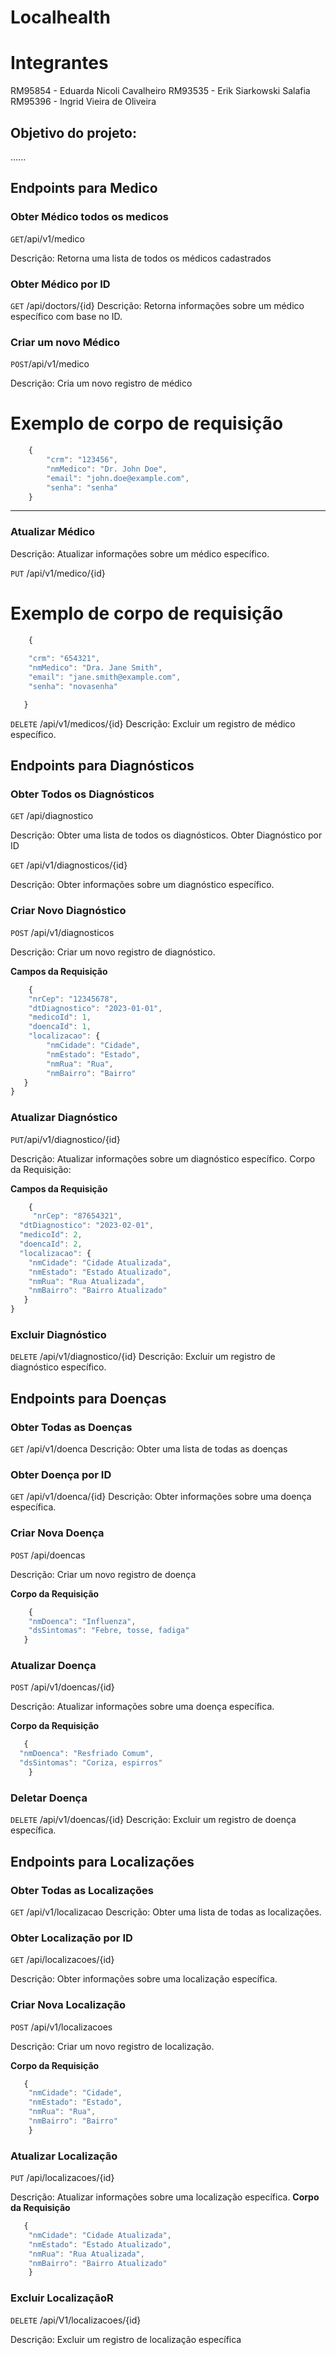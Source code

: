 # Localhealth 

# Integrantes

RM95854 - Eduarda Nicoli Cavalheiro
RM93535 - Erik Siarkowski Salafia
RM95396 - Ingrid Vieira de Oliveira

## Objetivo do projeto:
......

## Endpoints para Medico

<!-- Endereço do recurso -->
### Obter Médico todos os medicos
`GET`/api/v1/medico

Descrição: Retorna uma lista de todos os médicos cadastrados

### Obter Médico por ID
`GET` /api/doctors/{id}
Descrição: Retorna informações sobre um médico específico com base no ID.

### Criar um novo Médico
`POST`/api/v1/medico

Descrição: Cria um novo registro de médico


# Exemplo de corpo de requisição
```js
    {
        "crm": "123456",
        "nmMedico": "Dr. John Doe",
        "email": "john.doe@example.com",
        "senha": "senha"
    }
```
-------------------------
### Atualizar Médico
Descrição: Atualizar informações sobre um médico específico.

`PUT` /api/v1/medico/{id}


# Exemplo de corpo de requisição
```js
    {
 	
    "crm": "654321",
    "nmMedico": "Dra. Jane Smith",
    "email": "jane.smith@example.com",
    "senha": "novasenha"

   }
```


 `DELETE` /api/v1/medicos/{id}
Descrição: Excluir um registro de médico específico.

## Endpoints para Diagnósticos

### Obter Todos os Diagnósticos
`GET` /api/diagnostico

Descrição: Obter uma lista de todos os diagnósticos.
Obter Diagnóstico por ID

`GET` /api/v1/diagnosticos/{id}

Descrição: Obter informações sobre um diagnóstico específico.

 ### Criar Novo Diagnóstico
`POST` /api/v1/diagnosticos

Descrição: Criar um novo registro de diagnóstico.

**Campos da Requisição**

```js
    {
 	"nrCep": "12345678",
    "dtDiagnostico": "2023-01-01",
    "medicoId": 1,
    "doencaId": 1,
    "localizacao": {
        "nmCidade": "Cidade",
        "nmEstado": "Estado",
        "nmRua": "Rua",
        "nmBairro": "Bairro"
   }
}
```

### Atualizar Diagnóstico
`PUT`/api/v1/diagnostico/{id}

Descrição: Atualizar informações sobre um diagnóstico específico.
Corpo da Requisição:

**Campos da Requisição**

```js
    {
 	 "nrCep": "87654321",
  "dtDiagnostico": "2023-02-01",
  "medicoId": 2,
  "doencaId": 2,
  "localizacao": {
    "nmCidade": "Cidade Atualizada",
    "nmEstado": "Estado Atualizado",
    "nmRua": "Rua Atualizada",
    "nmBairro": "Bairro Atualizado"
   }
}
```
### Excluir Diagnóstico
`DELETE` /api/v1/diagnostico/{id}
Descrição: Excluir um registro de diagnóstico específico.

## Endpoints para Doenças

### Obter Todas as Doenças
`GET` /api/v1/doenca
Descrição: Obter uma lista de todas as doenças

### Obter Doença por ID
`GET` /api/v1/doenca/{id}
Descrição: Obter informações sobre uma doença específica.

### Criar Nova Doença
`POST` /api/doencas

Descrição: Criar um novo registro de doença

**Corpo da Requisição**
```js
    {
    "nmDoenca": "Influenza",
    "dsSintomas": "Febre, tosse, fadiga"
   }
```

### Atualizar Doença
`POST`  /api/v1/doencas/{id}

Descrição: Atualizar informações sobre uma doença específica.

**Corpo da Requisição**
```js
   {
  "nmDoenca": "Resfriado Comum",
  "dsSintomas": "Coriza, espirros"
    }
```
### Deletar Doença
`DELETE` /api/v1/doencas/{id}
Descrição: Excluir um registro de doença específica.

## Endpoints para Localizações

### Obter Todas as Localizações

`GET` /api/v1/localizacao
Descrição: Obter uma lista de todas as localizações.

### Obter Localização por ID

`GET` /api/localizacoes/{id}

Descrição: Obter informações sobre uma localização específica.

### Criar Nova Localização

 `POST` /api/v1/localizacoes

Descrição: Criar um novo registro de localização.

**Corpo da Requisição**
```js
   {
    "nmCidade": "Cidade",
    "nmEstado": "Estado",
    "nmRua": "Rua",
    "nmBairro": "Bairro"
    }
```
### Atualizar Localização

 `PUT` /api/localizacoes/{id}

Descrição: Atualizar informações sobre uma localização específica.
**Corpo da Requisição**
```js
   {
    "nmCidade": "Cidade Atualizada",
    "nmEstado": "Estado Atualizado",
    "nmRua": "Rua Atualizada",
    "nmBairro": "Bairro Atualizado"
    }
```

### Excluir LocalizaçãoR
`DELETE` /api/V1/localizacoes/{id}

Descrição: Excluir um registro de localização específica